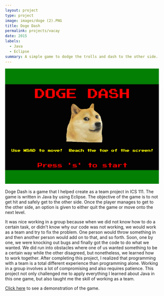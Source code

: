 ```yaml
---
layout: project
type: project
image: images/doge (2).PNG
title: Doge Dash
permalink: projects/vacay
date: 2015
labels:
  - Java
  - Eclipse
summary: A simple game to dodge the trolls and dash to the other side.
---
```


<img class="ui medium right floated rounded image" src="../images/doge.PNG">

Doge Dash is a game that I helped create as a team project in ICS 111. The game is written in Java by using Eclipse. The objective of the game is to not get hit and safely get to the other side. Once the player manages to get to the other side, an option is given to either quit the game or move onto the next level.

It was nice working in a group because when we did not know how to do a certain task, or didn't know why our code was not working, we would work as a team and try to fix the problem. One person would throw something in and then another person would add on to that, and so forth. Soon, one by one, we were knocking out bugs and finally got the code to do what we wanted. We did run into obstacles where one of us wanted something to be a certain way while the other disagreed, but nonetheless, we learned how to work together. After completing this project, I realized that programming with a team is a total different experience than programming alone. Working in a group involves a lot of compromising and also requires patience. This project not only challenged me to apply everything I learned about Java in this one game, but also taught me the skill of working as a team.
 
[Click here](https://youtu.be/gH9KVyro4mY) to see a demonstration of the game.
